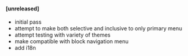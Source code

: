 #### [unreleased]
* initial pass
* attempt to make both selective and inclusive to only primary menu
* attempt testing with variety of themes
* make compatible with block navigation menu
* add i18n
